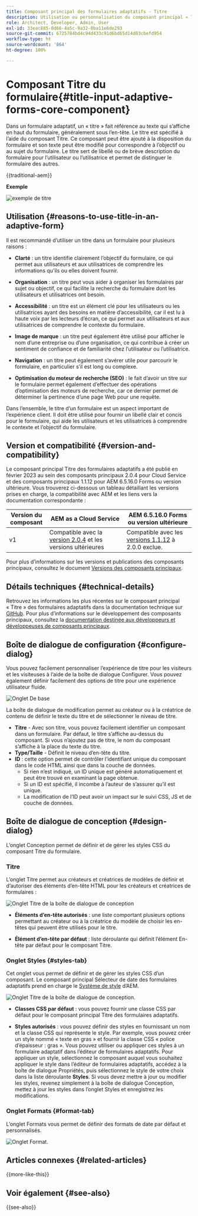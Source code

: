 ```yaml
---
title: Composant principal des formulaires adaptatifs - Titre
description: Utilisation ou personnalisation du composant principal « Titre » dans les formulaires adaptatifs.
role: Architect, Developer, Admin, User
exl-id: 33eac885-8d66-4a5c-9a32-0ba11e6de293
source-git-commit: 6725784bd4c94d433c91d6bd65d14d03cbefd954
workflow-type: ht
source-wordcount: '864'
ht-degree: 100%

---
```



# Composant Titre du formulaire{#title-input-adaptive-forms-core-component}

Dans un formulaire adaptatif, un « titre » fait référence au texte qui s’affiche en haut du formulaire, généralement sous l’en-tête. Le titre est spécifié à l’aide du composant Titre. Ce composant peut être ajouté à la disposition du formulaire et son texte peut être modifié pour correspondre à l’objectif ou au sujet du formulaire. Le titre sert de libellé ou de brève description du formulaire pour l’utilisateur ou l’utilisatrice et permet de distinguer le formulaire des autres.

{{traditional-aem}}

**Exemple**

![exemple de titre](/help/adaptive-forms/assets/title.png)

## Utilisation {#reasons-to-use-title-in-an-adaptive-form}

Il est recommandé d’utiliser un titre dans un formulaire pour plusieurs raisons :

- **Clarté** : un titre identifie clairement l’objectif du formulaire, ce qui permet aux utilisateurs et aux utilisatrices de comprendre les informations qu’ils ou elles doivent fournir.

- **Organisation** : un titre peut vous aider à organiser les formulaires par sujet ou objectif, ce qui facilite la recherche du formulaire dont les utilisateurs et utilisatrices ont besoin.

- **Accessibilité** : un titre est un élément clé pour les utilisateurs ou les utilisatrices ayant des besoins en matière d’accessibilité, car il est lu à haute voix par les lecteurs d’écran, ce qui permet aux utilisateurs et aux utilisatrices de comprendre le contexte du formulaire.

- **Image de marque** : un titre peut également être utilisé pour afficher le nom d’une entreprise ou d’une organisation, ce qui contribue à créer un sentiment de confiance et de familiarité chez l’utilisateur ou l’utilisatrice.

- **Navigation** : un titre peut également s’avérer utile pour parcourir le formulaire, en particulier s’il est long ou complexe.

- **Optimisation du moteur de recherche (SEO)** : le fait d’avoir un titre sur le formulaire permet également d’effectuer des opérations d’optimisation des moteurs de recherche, car ce dernier permet de déterminer la pertinence d’une page Web pour une requête.

Dans l’ensemble, le titre d’un formulaire est un aspect important de l’expérience client. Il doit être utilisé pour fournir un libellé clair et concis pour le formulaire, qui aide les utilisateurs et les utilisatrices à comprendre le contexte et l’objectif du formulaire.

## Version et compatibilité {#version-and-compatibility}

Le composant principal Titre des formulaires adaptatifs a été publié en février 2023 au sein des composants principaux 2.0.4 pour Cloud Service et des composants principaux 1.1.12 pour AEM 6.5.16.0 Forms ou version ultérieure. Vous trouverez ci-dessous un tableau détaillant les versions prises en charge, la compatibilité avec AEM et les liens vers la documentation correspondante :

| Version du composant | AEM as a Cloud Service | AEM 6.5.16.0 Forms ou version ultérieure |
|---|---|---|
| v1 | Compatible avec la <br>[version 2.0.4](/help/adaptive-forms/version.md) et les versions ultérieures | Compatible avec les<br>[versions 1.1.12](/help/adaptive-forms/version.md) à 2.0.0 exclue. |

Pour plus d’informations sur les versions et publications des composants principaux, consultez le document [Versions des composants principaux](/help/adaptive-forms/version.md).

<!-- ## Sample Component Output {#sample-component-output}

To experience the Accordion Component as well as see examples of its configuration options as well as HTML and JSON output, visit the [Component Library](https://adobe.com/go/aem_cmp_library_accordion_fr). -->


## Détails techniques {#technical-details}

Retrouvez les informations les plus récentes sur le composant principal « Titre » des formulaires adaptatifs dans la documentation technique sur [GitHub](https://github.com/adobe/aem-core-forms-components/tree/master/ui.af.apps/src/main/content/jcr_root/apps/core/fd/components/form/title/v1/title). Pour plus d’informations sur le développement des composants principaux, consultez la [documentation destinée aux développeurs et développeuses de composants principaux](/help/developing/overview.md).

## Boîte de dialogue de configuration {#configure-dialog}

Vous pouvez facilement personnaliser l’expérience de titre pour les visiteurs et les visiteuses à l’aide de la boîte de dialogue Configurer. Vous pouvez également définir facilement des options de titre pour une expérience utilisateur fluide.

![Onglet De base](/help/adaptive-forms/assets/title_properties.png)

La boîte de dialogue de modification permet au créateur ou à la créatrice de contenu de définir le texte du titre et de sélectionner le niveau de titre.

- **Titre** - Avec son titre, vous pouvez facilement identifier un composant dans un formulaire. Par défaut, le titre s’affiche au-dessus du composant. Si vous n’ajoutez pas de titre, le nom du composant s’affiche à la place du texte du titre.
- **Type/Taille** - Définit le niveau d’en-tête du titre.
- **ID** : cette option permet de contrôler l’identifiant unique du composant dans le code HTML ainsi que dans la couche de données.
   - Si rien n’est indiqué, un ID unique est généré automatiquement et peut être trouvé en examinant la page obtenue.
   - Si un ID est spécifié, il incombe à l’auteur de s’assurer qu’il est unique.
   - La modification de l’ID peut avoir un impact sur le suivi CSS, JS et de couche de données.

## Boîte de dialogue de conception {#design-dialog}

L’onglet Conception permet de définir et de gérer les styles CSS du composant Titre du formulaire.

### Titre

L’onglet Titre permet aux créateurs et créatrices de modèles de définir et d’autoriser des éléments d’en-tête HTML pour les créateurs et créatrices de formulaires :

![Onglet Titre de la boîte de dialogue de conception](/help/adaptive-forms/assets/title_heading.png)

- **Éléments d’en-tête autorisés** : une liste comportant plusieurs options permettant au créateur ou à la créatrice du modèle de choisir les en-têtes qui peuvent être utilisés pour le titre.

- **Élément d’en-tête par défaut** : liste déroulante qui définit l’élément En-tête par défaut pour le composant Titre.

### Onglet Styles {#styles-tab}

Cet onglet vous permet de définir et de gérer les styles CSS d’un composant. Le composant principal Sélecteur de date des formulaires adaptatifs prend en charge le [Système de style](/help/get-started/authoring.md#component-styling) d’AEM.

![Onglet Titre de la boîte de dialogue de conception.](/help/adaptive-forms/assets/title_styles.png)

- **Classes CSS par défaut** : vous pouvez fournir une classe CSS par défaut pour le composant principal Titre des formulaires adaptatifs.

- **Styles autorisés** : vous pouvez définir des styles en fournissant un nom et la classe CSS qui représente le style. Par exemple, vous pouvez créer un style nommé « texte en gras » et fournir la classe CSS « police d’épaisseur : gras ». Vous pouvez utiliser ou appliquer ces styles à un formulaire adaptatif dans l’éditeur de formulaires adaptatifs. Pour appliquer un style, sélectionnez le composant auquel vous souhaitez appliquer le style dans l’éditeur de formulaires adaptatifs, accédez à la boîte de dialogue Propriétés, puis sélectionnez le style de votre choix dans la liste déroulante **Styles**. Si vous devez mettre à jour ou modifier les styles, revenez simplement à la boîte de dialogue Conception, mettez à jour les styles dans l’onglet Styles et enregistrez les modifications.

### Onglet Formats {#format-tab}

L’onglet Formats vous permet de définir des formats de date par défaut et personnalisés.

![Onglet Format.](/help/adaptive-forms/assets/title_styles.png)

<!--

## Related article {#related-article}

* [Create a standalone Adaptive Form](https://experienceleague.adobe.com/docs/experience-manager-cloud-service/content/forms/adaptive-forms-authoring/authoring-adaptive-forms-core-components/create-an-adaptive-form-on-forms-cs/creating-adaptive-form-core-components.html?lang=fr)

-->

## Articles connexes {#related-articles}


{{more-like-this}}

## Voir également {#see-also}

{{see-also}}